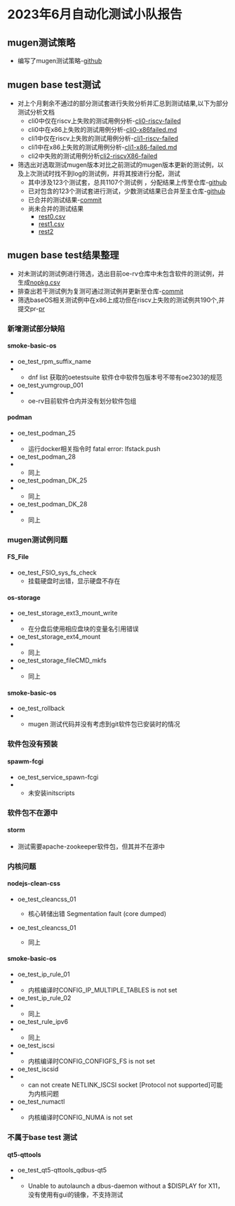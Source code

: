 # 2023年6月自动化测试小队报告
## mugen测试策略

- 编写了mugen测试策略-[github](https://github.com/Pagerd/PLCT/blob/main/Report/June/mugen.md)

## mugen base test测试

- 对上个月剩余不通过的部分测试套进行失败分析并汇总到测试结果,以下为部分测试分析文档
  - cli0中仅在riscv上失败的测试用例分析-[cli0-riscv-failed](https://github.com/weilinfox/PLCT-Working/blob/master/Done/Week2/riscv-failed.md) 
  - cli0中在x86上失败的测试用例分析-[cli0-x86failed.md](https://github.com/weilinfox/PLCT-Working/blob/master/Done/Week3/rv86_failed.md)
  - cli1中仅在riscv上失败的测试用例分析-[cli1-riscv-failed](https://github.com/l0tk3/PLCT/tree/main/WrokReport/week3/fail.md) 
  - cli1中在x86上失败的测试用例分析-[cli1-x86-failed.md](https://github.com/l0tk3/PLCT/tree/main/WrokReport/week4/x86fail.md)
  - cli2中失败的测试用例分析[cli2-riscvX86-failed](https://github.com/Pagerd/PLCT/blob/main/MayTestReport/README.md)
- 筛选出对选取测试mugen版本对比之前测试的mugen版本更新的测试例，以及上次测试时找不到log的测试例，并将其按进行分配，测试
  - 其中涉及123个测试套，总共1107个测试例 ，分配结果上传至仓库-[github](https://github.com/KotorinMinami/res_list/tree/master/NeedTest)
  - 已对包含的123个测试套进行测试，少数测试结果已合并至主仓库-[github](https://github.com/KotorinMinami/res_list)
  - 已合并的测试结果-[commit](https://github.com/KotorinMinami/res_list/commit/12f7c455eada14b1be5d4e578dad2f1c790e57bd)
  - 尚未合并的测试结果
    - [rest0.csv](https://github.com/weilinfox/PLCT-Working/blob/master/Done/Week6/mergeFailed.csv)
    - [rest1.csv](https://github.com/l0tk3/PLCT/tree/main/WrokReport/week5/mugen_rest1/res.csv)
    - [rest2](https://github.com/Pagerd/PLCT/blob/main/TestReport/Rest2/rest2.md)
## mugen base test结果整理
- 对未测试的测试例进行筛选，选出目前oe-rv仓库中未包含软件的测试例，并生成[nopkg.csv](https://github.com/KotorinMinami/res_list/blob/master/NeedTest/nopkg.csv)
- 排查出若干测试例为复测可通过测试例并更新至仓库-[commit](https://github.com/KotorinMinami/res_list/commit/12f7c455eada14b1be5d4e578dad2f1c790e57bd)
- 筛选baseOS相关测试例中在x86上成功但在riscv上失败的测试例共190个,并提交pr-[pr](https://gitee.com/yunxiangluo/openeuler-riscv-2303-test/pulls/82/files)

### 新增测试部分缺陷

#### smoke-basic-os

- oe_test_rpm_suffix_name
- - dnf list 获取的oetestsuite 软件仓中软件包版本号不带有oe2303的规范
- oe_test_yumgroup_001
- - oe-rv目前软件仓内并没有划分软件包组

#### podman

- oe_test_podman_25
- - 运行docker相关指令时 fatal error: lfstack.push
- oe_test_podman_28
- - 同上
- oe_test_podman_DK_25
- - 同上
- oe_test_podman_DK_28
- - 同上

### mugen测试例问题

#### FS_File

- oe_test_FSIO_sys_fs_check
  - 挂载硬盘时出错，显示硬盘不存在

#### os-storage

- oe_test_storage_ext3_mount_write
- - 在分盘后使用相应盘块的变量名引用错误
- oe_test_storage_ext4_mount
- - 同上
- oe_test_storage_fileCMD_mkfs
- - 同上

#### smoke-basic-os

- oe_test_rollback
- - mugen 测试代码并没有考虑到git软件包已安装时的情况

### 软件包没有预装

#### spawm-fcgi

- oe_test_service_spawn-fcgi
- - 未安装initscripts

### 软件包不在源中

#### storm

- 测试需要apache-zookeeper软件包，但其并不在源中

### 内核问题

#### nodejs-clean-css

- oe_test_cleancss_01
  - 核心转储出错 Segmentation fault (core dumped)

- oe_test_cleancss_01
  - 同上

#### smoke-basic-os

- oe_test_ip_rule_01
- - 内核编译时CONFIG_IP_MULTIPLE_TABLES is not set
- oe_test_ip_rule_02
- - 同上
- oe_test_rule_ipv6
- - 同上
- oe_test_iscsi
- - 内核编译时CONFIG_CONFIGFS_FS is not set
- oe_test_iscsid
- - can not create NETLINK_ISCSI socket [Protocol not supported]可能为内核问题
- oe_test_numactl
- - 内核编译时CONFIG_NUMA is not set

### 不属于base test 测试

#### qt5-qttools

- oe_test_qt5-qttools_qdbus-qt5
- - Unable to autolaunch a dbus-daemon without a $DISPLAY for X11，没有使用有gui的镜像，不支持测试
